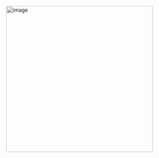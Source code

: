 <img width="395" alt="image" src="https://github.com/user-attachments/assets/b1f9cb0e-78c1-4d46-acb3-f946eb61428f" />
